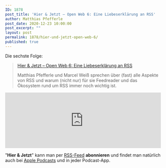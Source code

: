 ```yaml
---
ID: 1878
post_title: 'Hier & Jetzt – Open Web 6: Eine Liebeserklärung an RSS'
author: Matthias Pfefferle
post_date: 2020-12-23 10:00:00
post_excerpt: ""
layout: post
permalink: 1878/hier-und-jetzt-open-web-6/
published: true
---
```


Die sechste Folge:

> [Hier & Jetzt – Open Web 6: Eine Liebeserklärung an RSS](http://neunetz.fm/hier-jetzt-open-web-6-eine-liebeserklaerung-an-rss/)
>
> Matthias Pfefferle und Marcel Weiß sprechen über (fast) alle Aspekte von RSS und warum (nicht nur) für sie Feedreader und das Ökosystem rund um RSS immer noch wichtig ist.

<iframe width="100%" height="180" frameborder="no" scrolling="no" seamless src="https://share.transistor.fm/e/d931755e"></iframe>

"**Hier & Jetzt**" kann man per [RSS-Feed](http://feed.neunetz.fm/huj) **abonnieren** und findet man natürlich auch bei [Apple Podcasts](https://podcasts.apple.com/de/podcast/hier-jetzt/id937734214) und in jeder Podcast-App.